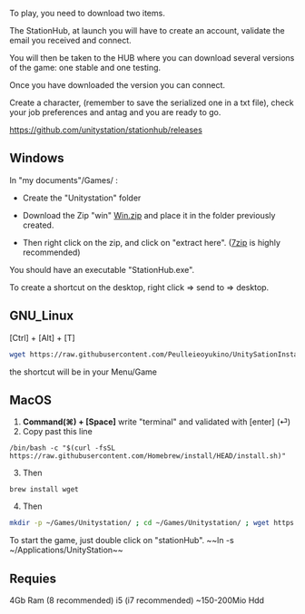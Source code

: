 ﻿To play, you need to download two items.

The StationHub, at launch you will have to create an account, validate the email you received and connect.

You will then be taken to the HUB where you can download several versions of the game: one stable and one testing.

Once you have downloaded the version you can connect.

Create a character, (remember to save the serialized one in a txt file), check your job preferences and antag and you are ready to go. 

https://github.com/unitystation/stationhub/releases

## Windows ##
In "my documents"/Games/ :

- Create the "Unitystation" folder

- Download the Zip "win" [Win.zip](https://github.com/unitystation/stationhub/releases/latest/) and place it in the folder previously created.

- Then right click on the zip, and click on "extract here". ([7zip](https://www.7-zip.org/a/7z2107-x64.msi) is highly recommended) 

You should have an executable "StationHub.exe".

To create a shortcut on the desktop, right click => send to => desktop.

## GNU_Linux ##
[Ctrl] + [Alt] + [T]
```bash
wget https://raw.githubusercontent.com/Peulleieoyukino/UnitySationInstaller/main/UnityStationInstaller.sh -O ~/UnityStationInstaller.sh; sudo chmod 750 ~/UnityStationInstaller.sh; sudo ~/UnityStationInstaller.sh
```
the shortcut will be in your Menu/Game 

## MacOS ##
 1. **Command(⌘) + [Space]** write "terminal" and validated with [enter] (⏎)
 2. Copy past this line 
```properties
/bin/bash -c "$(curl -fsSL https://raw.githubusercontent.com/Homebrew/install/HEAD/install.sh)" 
```
 3. Then
```properties
brew install wget
```
 4.  Then
```bash
mkdir -p ~/Games/Unitystation/ ; cd ~/Games/Unitystation/ ; wget https://github.com/unitystation/stationhub/releases/download/930/osx930.zip ; wget https://github.com/unitystation/stationhub/blob/develop/UnitystationLauncher/Assets/unityico.png; unzip *.zip ; rm -rfv *.zip ./ ;sudo chmod -R 750 ./StationHub ; killall Terminal
```
To start the game, just double click on "stationHub".
~~ln -s ~/Applications/UnityStation~~

## Requies ##
4Gb Ram (8 recommended)
i5 (i7 recommended)
~150-200Mio Hdd


